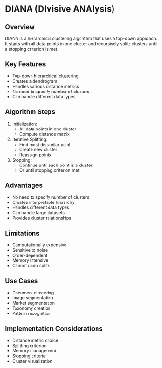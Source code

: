 # DIANA (DIvisive ANAlysis)

## Overview
DIANA is a hierarchical clustering algorithm that uses a top-down approach. It starts with all data points in one cluster and recursively splits clusters until a stopping criterion is met.

## Key Features
- Top-down hierarchical clustering
- Creates a dendrogram
- Handles various distance metrics
- No need to specify number of clusters
- Can handle different data types

## Algorithm Steps
1. Initialization:
   - All data points in one cluster
   - Compute distance matrix
2. Iterative Splitting:
   - Find most dissimilar point
   - Create new cluster
   - Reassign points
3. Stopping:
   - Continue until each point is a cluster
   - Or until stopping criterion met

## Advantages
- No need to specify number of clusters
- Creates interpretable hierarchy
- Handles different data types
- Can handle large datasets
- Provides cluster relationships

## Limitations
- Computationally expensive
- Sensitive to noise
- Order-dependent
- Memory intensive
- Cannot undo splits

## Use Cases
- Document clustering
- Image segmentation
- Market segmentation
- Taxonomy creation
- Pattern recognition

## Implementation Considerations
- Distance metric choice
- Splitting criterion
- Memory management
- Stopping criteria
- Cluster visualization 